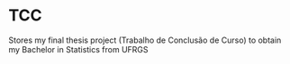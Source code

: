 # TCC

Stores my final thesis project (Trabalho de Conclusão de Curso) to obtain my Bachelor in Statistics from UFRGS